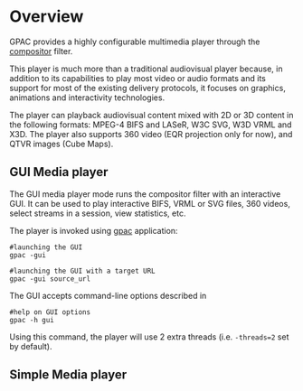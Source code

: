 # Overview
GPAC provides a highly configurable multimedia player through the [compositor](compositor) filter.

This player is much more than a traditional audiovisual player because, in addition to its capabilities to play most video or audio formats and its support for most of the existing delivery protocols, it focuses on graphics, animations and interactivity technologies.

The player can playback audiovisual content mixed with 2D or 3D content in the following formats: MPEG-4 BIFS and LASeR, W3C SVG, W3D VRML and X3D. The player also supports 360 video (EQR projection only for now), and QTVR images (Cube Maps).


## GUI Media player

The GUI media player mode runs the compositor filter with an interactive GUI.
It can be used to play interactive BIFS, VRML or SVG files, 360 videos, select streams in a session, view statistics, etc.

The player is invoked using [gpac](gpac_general) application:

```
#launching the GUI
gpac -gui

#launching the GUI with a target URL
gpac -gui source_url

```

The GUI accepts command-line options described in 
```
#help on GUI options
gpac -h gui
```

Using this command, the player will use 2 extra threads (i.e. `-threads=2` set by default). 

## Simple Media player

The simple media player mode runs the compositor filter without any GUI. It can be used to play interactive BIFS, VRML or SVG files, 360 videos, etc.

The simple player mode is invoked using [gpac](gpac_general) application:

```gpac -mp4c source_url```

Using this command, the player will use 2 extra threads (i.e. `-threads=2` set by default). 

The available options for this mode can be checked using:

```
#help on GUI options
gpac -h mp4c
```

_NOTE This mode is mostly used to debug scenes or when GUI is not needed._


## Basic Media player

In most cases your content consists of one audio stream and one video stream and composing them together is not needed.
You can play such content using:
```
gpac -play source

#alias equivalent is
gpac -i source aout vout
```

See [this howto](filters-playback) for more details.
 
# Checking playback capabilities

For the purpose of evaluating if the compilation and installation steps went well, the GPAC framework provides a test content in the form of an MPEG-4 file containing an MPEG-4 BIFS stream testing JavaScript, text rendering, 2D vector graphics and OpenGL playback, image display (PNG stream), video playback( MPEG-4 video Part 2 stream) and audio playback (AAC stream).

This file is called [gpac_cfg_test.mp4](https://github.com/gpac/gpac/raw/filters/share/doc/gpac_cfg_test.mp4)  and is located in the share install directory of GPAC (/usr/share/gpac/, \Program Files\GPAC\share\) and 

If the installation step went well, you should see this result and hear the audio:

[[/images/test_compositor_ok.png]]

Otherwise you should see at least one of the following lines:

[[/images/test_compositor_ko.png]]

# Configuring the player
Currently there is no graphical interface for configuring the player (old GUI apps have been deprecated).

You will need to modify the GPAC configuration file for persistent modifications, or pass the appropriated options and filter arguments (see [[core_config]])


